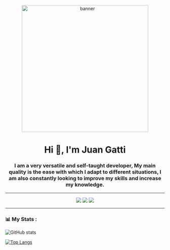 
 
  <div id="header" align="center">
   <img   width="400"   alt="banner" src="https://media.giphy.com/media/xTiIzJSKB4l7xTouE8/giphy.gif">
  <h1 align="center"> Hi 👋, I'm Juan Gatti </h1>
  <h3 align="center">I am a very versatile and self-taught developer, My main quality is the ease
with which I adapt to different situations, I am also constantly looking to
  improve my skills and increase my knowledge.</h3>

</div>


---

<div id="badges" align="center">
  <a href="mailto:juanse10028@gmail.com"><img src="https://img.shields.io/badge/-Gmail-%23333?style=for-the-badge&logo=gmail&logoColor=white" target="_blank"></a>
  <a href="https://www.linkedin.com/in/juan-sebastian-gatti/" target="_blank"><img src="https://img.shields.io/badge/-LinkedIn-%230077B5?style=for-the-badge&logo=linkedin&logoColor=white" target="_blank"></a> 
  <a href="https://jgsolutions-tau-lemon.vercel.app/" target="_blank"><img src="https://img.shields.io/badge/website-000000?style=for-the-badge&logo=About.me&logoColor=white" target="_blank"></a> 
  
</div>

---

### 📊 My Stats :

![GitHub stats](https://github-readme-stats.vercel.app/api?username=juangatti&show_icons=true&theme=radical)

[![Top Langs](https://github-readme-stats.vercel.app/api/top-langs/?username=juangatti&theme=tokyonight)](https://github.com/anuraghazra/github-readme-stats)
